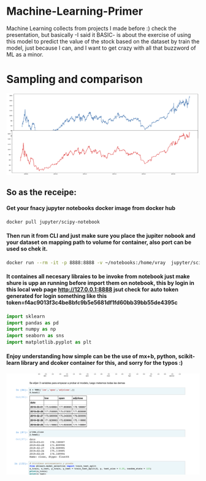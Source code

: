# Machine-Learning-Primer
Machine Learning collects from projects I made before :)
check the presentation, but basically -I said it BASIC- is about the exercise of using this model to predict the value of the stock based on the dataset by train the model, just because I can, and I want to get crazy with all that buzzword of ML as a minor.

# Sampling and comparison
![screenshot](https://github.com/elnemesisdivina/Machine-Learning-Primer/blob/master/comparison%20stock%20prediction.jpg)

## So as the receipe:

#### Get your fnacy jupyter notebooks docker image from docker hub

```bash
docker pull jupyter/scipy-notebook
```

#### Then run it from CLI and just make sure you place the jupiter nobook and your dataset on mapping path to volume for container, also port can be used so chek it.

```bash
docker run --rm -it -p 8888:8888 -v ~/notebooks:/home/vray  jupyter/scipy-notebook
```

#### It containes all necesary libraies to be invoke from notebook just make shure is upp an running before import them on notebook, this by login in this local web page http://127.0.0.1:8888 jsut check for auto token generated for login something like this token=f4ac9013f3c4be8bfc9b5e5681df1fd60bb39bb55de4395c


```python
import sklearn
import pandas as pd
import numpy as np
import seaborn as sns
import matplotlib.pyplot as plt
```

#### Enjoy understanding how simple can be the use of mx+b, python, scikit-learn library and dcoker container for this, and sorry for the typos :)



![screenshot](https://github.com/elnemesisdivina/Machine-Learning-Primer/blob/master/demo%20action.png)


